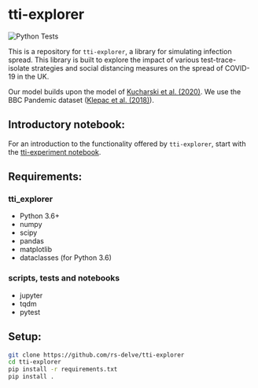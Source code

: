 # tti-explorer
![Python Tests](https://github.com/rs-delve/tti-explorer/workflows/Python%20Tests/badge.svg)

This is a repository for `tti-explorer`, a library for simulating infection spread. This library is built to explore the impact of various test-trace-isolate strategies and social distancing measures on the spread of COVID-19 in the UK.

Our model builds upon the model of [Kucharski et al. (2020)](https://www.medrxiv.org/content/10.1101/2020.04.23.20077024v1). We use the BBC Pandemic dataset ([Klepac et al. (2018)](https://researchonline.lshtm.ac.uk/id/eprint/4647173/)). 

## Introductory notebook: 

For an introduction to the functionality offered by `tti-explorer`, start with the [tti-experiment notebook](https://colab.research.google.com/github/rs-delve/tti-explorer/blob/master/notebooks/tti-experiment.ipynb).

## Requirements:
### tti_explorer
- Python 3.6+
- numpy
- scipy
- pandas
- matplotlib
- dataclasses (for Python 3.6)
### scripts, tests and notebooks
- jupyter
- tqdm
- pytest


## Setup:
```bash
git clone https://github.com/rs-delve/tti-explorer
cd tti-explorer
pip install -r requirements.txt
pip install .
```
